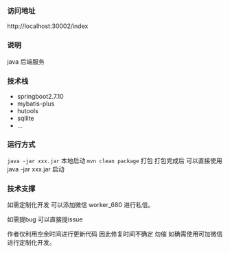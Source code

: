 ### 访问地址
http://localhost:30002/index
### 说明
java 后端服务

### 技术栈
+ springboot2.7.10
+ mybatis-plus
+ hutools
+ sqllite
+ ...
### 运行方式
`` java -jar xxx.jar ``  本地启动
`` mvn clean package ``  打包 打包完成后 可以直接使用 java -jar xxx.jar 启动

### 技术支撑
如需定制化开发 可以添加微信 worker_680 进行私信。

如需提bug 可以直接提issue

作者仅利用空余时间进行更新代码 因此修复时间不确定 勿催 如确需使用可加微信进行定制化开发。